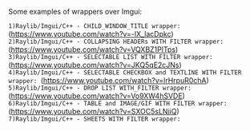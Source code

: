 Some examples of wrappers over Imgui:  
  
`1)Raylib/Imgui/C++ - CHILD_WINDOW_TITLE wrapper:             `(https://www.youtube.com/watch?v=-lX_lacDpkc)    
`2)Raylib/Imgui/C++ - COLLAPSING HEADERs WITH FILTER wrapper: `(https://www.youtube.com/watch?v=VQXBZ1PlTps)     
`3)Raylib/Imgui/C++ - SELECTABLE LIST WITH FILTER wrapper:    `(https://www.youtube.com/watch?v=JKQ5qE2cJNs)    
`4)Raylib/Imgui/C++ - SELECTABLE CHECKBOX and TEXTLINE WITH FILTER wrapper: `(https://www.youtube.com/watch?v=lrHrpuR0chA)  
`5)Raylib/Imgui/C++ - DROP LIST WITH_FILTER wrapper:          `(https://www.youtube.com/watch?v=Vo9XW4hSVDE)  
`6)Raylib/Imgui/C++ - TABLE and IMAGE/GIF WITH FILTER wrapper:`(https://www.youtube.com/watch?v=SXOC5sLNiiQ)    
`7)Raylib/Imgui/C++ - SHEETS WITH FILTER wrapper:`  
  
  
